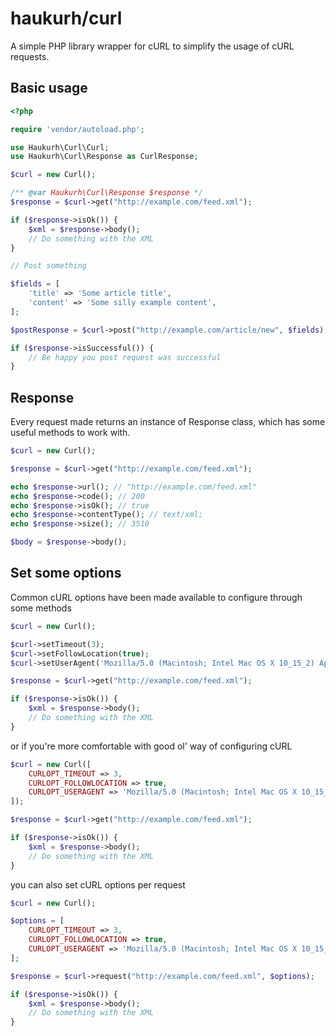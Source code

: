 # haukurh/curl

A simple PHP library wrapper for cURL to simplify the usage of cURL requests.

## Basic usage

```php
<?php

require 'vendor/autoload.php';

use Haukurh\Curl\Curl;
use Haukurh\Curl\Response as CurlResponse;

$curl = new Curl();

/** @var Haukurh\Curl\Response $response */
$response = $curl->get("http://example.com/feed.xml");

if ($response->isOk()) {
    $xml = $response->body();
    // Do something with the XML
}

// Post something

$fields = [
    'title' => 'Some article title',
    'content' => 'Some silly example content',
];

$postResponse = $curl->post("http://example.com/article/new", $fields);

if ($response->isSuccessful()) {
    // Be happy you post request was successful
}
```

## Response

Every request made returns an instance of Response class, which has some useful methods to work with.

```php
$curl = new Curl();

$response = $curl->get("http://example.com/feed.xml");

echo $response->url(); // "http://example.com/feed.xml"
echo $response->code(); // 200
echo $response->isOk(); // true
echo $response->contentType(); // text/xml;
echo $response->size(); // 3510

$body = $response->body();
```

## Set some options

Common cURL options have been made available to configure through some methods

```php
$curl = new Curl();

$curl->setTimeout(3);
$curl->setFollowLocation(true);
$curl->setUserAgent('Mozilla/5.0 (Macintosh; Intel Mac OS X 10_15_2) AppleWebKit/537.36 (KHTML, like Gecko) Chrome/79.0.3945.130 Safari/537.36');

$response = $curl->get("http://example.com/feed.xml");

if ($response->isOk()) {
    $xml = $response->body();
    // Do something with the XML
}
```

or if you're more comfortable with good ol' way of configuring cURL

```php
$curl = new Curl([
    CURLOPT_TIMEOUT => 3,
    CURLOPT_FOLLOWLOCATION => true,
    CURLOPT_USERAGENT => 'Mozilla/5.0 (Macintosh; Intel Mac OS X 10_15_2) AppleWebKit/537.36 (KHTML, like Gecko) Chrome/79.0.3945.130 Safari/537.36',
]);

$response = $curl->get("http://example.com/feed.xml");

if ($response->isOk()) {
    $xml = $response->body();
    // Do something with the XML
}
```

you can also set cURL options per request

```php
$curl = new Curl();

$options = [
    CURLOPT_TIMEOUT => 3,
    CURLOPT_FOLLOWLOCATION => true,
    CURLOPT_USERAGENT => 'Mozilla/5.0 (Macintosh; Intel Mac OS X 10_15_2) AppleWebKit/537.36 (KHTML, like Gecko) Chrome/79.0.3945.130 Safari/537.36',
];

$response = $curl->request("http://example.com/feed.xml", $options);

if ($response->isOk()) {
    $xml = $response->body();
    // Do something with the XML
}
```